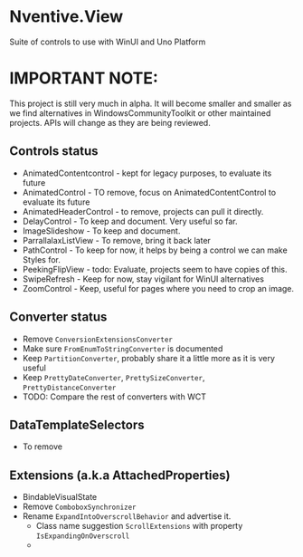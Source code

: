 # Nventive.View
Suite of controls to use with WinUI and Uno Platform

# IMPORTANT NOTE:
This project is still very much in alpha. 
It will become smaller and smaller as we find alternatives in WindowsCommunityToolkit or other maintained projects.
APIs will change as they are being reviewed.

## Controls status
- AnimatedContentcontrol - kept for legacy purposes, to evaluate its future
- AnimatedControl - TO remove, focus on AnimatedContentControl to evaluate its future
- AnimatedHeaderControl - to remove, projects can pull it directly.
- DelayControl - To keep and document. Very useful so far.
- ImageSlideshow - To keep and document.
- ParrallalaxListView - To remove, bring it back later
- PathControl - To keep for now, it helps by being a control we can make Styles for.
- PeekingFlipView - todo: Evaluate, projects seem to have copies of this.
- SwipeRefresh - Keep for now, stay vigilant for WinUI alternatives
- ZoomControl - Keep, useful for pages where you need to crop an image.

## Converter status

- Remove `ConversionExtensionsConverter`
- Make sure `FromEnumToStringConverter` is documented
- Keep `PartitionConverter`, probably share it a little more as it is very useful
- Keep `PrettyDateConverter`, `PrettySizeConverter`, `PrettyDistanceConverter`
- TODO: Compare the rest of converters with WCT

## DataTemplateSelectors
- To remove

## Extensions (a.k.a AttachedProperties)
- BindableVisualState 
- Remove `ComboboxSynchronizer`
- Rename `ExpandIntoOverscrollBehavior` and advertise it.
    - Class name suggestion `ScrollExtensions` with property `IsExpandingOnOverscroll`
    -  
